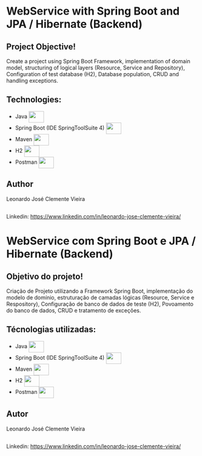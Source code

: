 # WebService with Spring Boot and JPA / Hibernate (Backend)
## Project Objective!
Create a project using Spring Boot Framework, implementation of domain model, 
structuring of logical layers (Resource, Service and Repository), Configuration of test database (H2), 
Database population, CRUD and handling exceptions.
## Technologies:
- Java <img align="center" height="30" width="40" src="https://cdn.jsdelivr.net/gh/devicons/devicon/icons/java/java-original.svg" />
- Spring Boot (IDE SpringToolSuite 4) <img align="center" height="30" width="40" src="https://cdn.jsdelivr.net/gh/devicons/devicon/icons/spring/spring-original.svg" />
- Maven <img align="center" height="30" width="40" src="https://upload.wikimedia.org/wikipedia/commons/thumb/5/52/Apache_Maven_logo.svg/1024px-Apache_Maven_logo.svg.png" /> 
- H2 <img align="center" height="30" width="40" src="https://upload.wikimedia.org/wikipedia/commons/thumb/8/83/Antu_h2-icon.svg/1024px-Antu_h2-icon.svg.png" /> 
- Postman <img align="center" height="30" width="40" src="https://www.svgrepo.com/show/354202/postman-icon.svg"/>
## Author
Leonardo José Clemente Vieira
##
Linkedin: https://www.linkedin.com/in/leonardo-jose-clemente-vieira/
##
# WebService com Spring Boot e JPA / Hibernate (Backend)
## Objetivo do projeto!
Criação de Projeto utilizando a Framework Spring Boot, implementação do modelo de domínio, 
estruturação de camadas lógicas (Resource, Service e Respository), 
Configuração de banco de dados de teste (H2), Povoamento do banco de dados, CRUD e  tratamento de exceções.
## Técnologias utilizadas:
- Java <img align="center" height="30" width="40" src="https://cdn.jsdelivr.net/gh/devicons/devicon/icons/java/java-original.svg" />
- Spring Boot (IDE SpringToolSuite 4) <img align="center" height="30" width="40" src="https://cdn.jsdelivr.net/gh/devicons/devicon/icons/spring/spring-original.svg" />
- Maven <img align="center" height="30" width="40" src="https://upload.wikimedia.org/wikipedia/commons/thumb/5/52/Apache_Maven_logo.svg/1024px-Apache_Maven_logo.svg.png" /> 
- H2 <img align="center" height="30" width="40" src="https://upload.wikimedia.org/wikipedia/commons/thumb/8/83/Antu_h2-icon.svg/1024px-Antu_h2-icon.svg.png" /> 
- Postman <img align="center" height="30" width="40" src="https://www.svgrepo.com/show/354202/postman-icon.svg"/>
## Autor
Leonardo José Clemente Vieira
##
Linkedin: https://www.linkedin.com/in/leonardo-jose-clemente-vieira/


